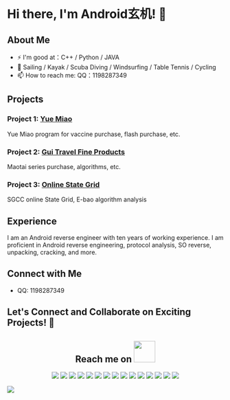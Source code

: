 

# Hi there, I'm Android玄机! 👋

## About Me

- ⚡ I'm good at：C++ / Python / JAVA
- 🏃 Sailing / Kayak / Scuba Diving / Windsurfing / Table Tennis / Cycling
- 📫 How to reach me: QQ：1198287349




## Projects

### Project 1: [Yue Miao](https://github.com/1198287349/iyuemiao)

Yue Miao program for vaccine purchase, flash purchase, etc.

### Project 2: [Gui Travel Fine Products](https://github.com/1198287349/guilv-signcode)
Maotai series purchase, algorithms, etc.

### Project 3: [Online State Grid](https://github.com/1198287349/sgcc)
SGCC online State Grid, E-bao algorithm analysis


## Experience

I am an Android reverse engineer with ten years of working experience. I am proficient in Android reverse engineering, protocol analysis, SO reverse, unpacking, cracking, and more.


## Connect with Me

- QQ: 1198287349

## Let's Connect and Collaborate on Exciting Projects! 🚀


<h2 align="center">Reach me on <img src="https://media.giphy.com/media/mGcNjsfWAjY5AEZNw6/giphy.gif" width="50"></h2>
<p align="center">
<img src="https://img.shields.io/badge/-JavaScript-black?style=flat-square&logo=javascript"/>
<img src="https://img.shields.io/badge/-Nodejs-black?style=flat-square&logo=Node.js"/>
<img src="https://img.shields.io/badge/-Expressjs-black?style=flat-square&logo=Express.js"/>
<img src="https://img.shields.io/badge/-React-black?style=flat-square&logo=react"/>
<img src="https://img.shields.io/badge/-MongoDB-black?style=flat-square&logo=mongodb"/>
<img src="https://img.shields.io/badge/-MySQL-black?style=flat-square&logo=mysql"/>
<img src="https://img.shields.io/badge/-Git-black?style=flat-square&logo=git"/>
<img src="https://img.shields.io/badge/C-00599C?style=flat-square&logo=c&logoColor=white"/>
<img src="https://img.shields.io/badge/-java-E34A86?style=flat-square&logo=java"/>
<img src="https://img.shields.io/badge/-C++-00599C?style=flat-square&logo=c"/>
<img src="https://img.shields.io/badge/-HTML5-E34F26?style=flat-square&logo=html5&logoColor=white"/>
<img src="https://img.shields.io/badge/-CSS3-1572B6?style=flat-square&logo=css3"/>
<img src="https://img.shields.io/badge/-Bootstrap-563D7C?style=flat-square&logo=bootstrap"/>
<img src="https://img.shields.io/badge/-Heroku-430098?style=flat-square&logo=heroku"/>
<img src="https://img.shields.io/badge/-GitHub-black?style=flat-square&logo=github"/>
</p>




![](https://github-readme-stats.vercel.app/api?username=1198287349&theme=dark)





​    
